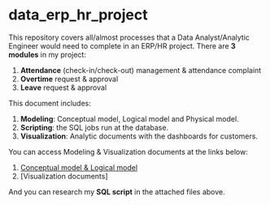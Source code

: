# data_erp_hr_project
This repository covers all/almost processes that a Data Analyst/Analytic Engineer would need to complete in an ERP/HR project.
There are **3 modules** in my project: 
  1. **Attendance** (check-in/check-out) management & attendance complaint
  2. **Overtime** request & approval
  3. **Leave** request & approval

This document includes:
  1. **Modeling**: Conceptual model, Logical model and Physical model.
  2. **Scripting**: the SQL jobs run at the database.
  3. **Visualization**: Analytic documents with the dashboards for customers.

You can access Modeling & Visualization documents at the links below: 
  1. [Conceptual model & Logical model](https://drive.google.com/file/d/1jwrRMSy3suCIOt6F4Pll7s-t5AMjmLoo/view?usp=drive_link)
  2. [Visualization documents]

And you can research my **SQL script** in the attached files above.

